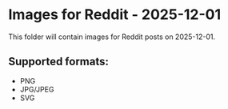 # Images for Reddit - 2025-12-01

This folder will contain images for Reddit posts on 2025-12-01.

## Supported formats:
- PNG
- JPG/JPEG
- SVG
